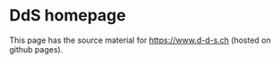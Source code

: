 # DdS homepage

This page has the source material for https://www.d-d-s.ch (hosted on github pages).
